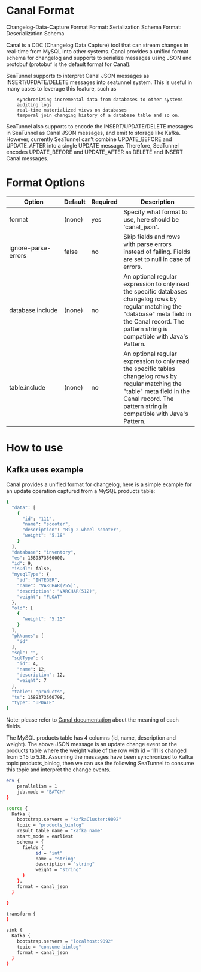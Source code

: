 # Canal Format

Changelog-Data-Capture Format Format: Serialization Schema Format: Deserialization Schema

Canal is a CDC (Changelog Data Capture) tool that can stream changes in real-time from MySQL into other systems. Canal provides a unified format schema for changelog and supports to serialize messages using JSON and protobuf (protobuf is the default format for Canal).

SeaTunnel supports to interpret Canal JSON messages as INSERT/UPDATE/DELETE messages into seatunnel system. This is useful in many cases to leverage this feature, such as

        synchronizing incremental data from databases to other systems
        auditing logs
        real-time materialized views on databases
        temporal join changing history of a database table and so on.

SeaTunnel also supports to encode the INSERT/UPDATE/DELETE messages in SeaTunnel as Canal JSON messages, and emit to storage like Kafka. However, currently SeaTunnel can’t combine UPDATE_BEFORE and UPDATE_AFTER into a single UPDATE message. Therefore, SeaTunnel encodes UPDATE_BEFORE and UPDATE_AFTER as DELETE and INSERT Canal messages.

# Format Options

| Option                   | Default | Required |                                                                                                Description                                                                                                 |
|--------------------------|---------|----------|------------------------------------------------------------------------------------------------------------------------------------------------------------------------------------------------------------|
| format                   | (none)  | yes      | Specify what format to use, here should be 'canal_json'.                                                                                                                                                   |
| ignore-parse-errors      | false   | no       | Skip fields and rows with parse errors instead of failing. Fields are set to null in case of errors.                                                                                                       |
| database.include         | (none)  | no       | An optional regular expression to only read the specific databases changelog rows by regular matching the "database" meta field in the Canal record. The pattern string is compatible with Java's Pattern. |
| table.include            | (none)  | no       | An optional regular expression to only read the specific tables changelog rows by regular matching the "table" meta field in the Canal record. The pattern string is compatible with Java's Pattern.       |

# How to use

## Kafka uses example

Canal provides a unified format for changelog, here is a simple example for an update operation captured from a MySQL products table:

```bash
{
  "data": [
    {
      "id": "111",
      "name": "scooter",
      "description": "Big 2-wheel scooter",
      "weight": "5.18"
    }
  ],
  "database": "inventory",
  "es": 1589373560000,
  "id": 9,
  "isDdl": false,
  "mysqlType": {
    "id": "INTEGER",
    "name": "VARCHAR(255)",
    "description": "VARCHAR(512)",
    "weight": "FLOAT"
  },
  "old": [
    {
      "weight": "5.15"
    }
  ],
  "pkNames": [
    "id"
  ],
  "sql": "",
  "sqlType": {
    "id": 4,
    "name": 12,
    "description": 12,
    "weight": 7
  },
  "table": "products",
  "ts": 1589373560798,
  "type": "UPDATE"
}
```

Note: please refer to [Canal documentation](https://github.com/alibaba/canal/wiki) about the meaning of each fields.

The MySQL products table has 4 columns (id, name, description and weight).
The above JSON message is an update change event on the products table where the weight value of the row with id = 111 is changed from 5.15 to 5.18.
Assuming the messages have been synchronized to Kafka topic products_binlog, then we can use the following SeaTunnel to consume this topic and interpret the change events.

```bash
env {
    parallelism = 1
    job.mode = "BATCH"
}

source {
  Kafka {
    bootstrap.servers = "kafkaCluster:9092"
    topic = "products_binlog"
    result_table_name = "kafka_name"
    start_mode = earliest
    schema = {
      fields {
           id = "int"
           name = "string"
           description = "string"
           weight = "string"
      }
    },
    format = canal_json
  }

}

transform {
}

sink {
  Kafka {
    bootstrap.servers = "localhost:9092"
    topic = "consume-binlog"
    format = canal_json
  }
}
```

